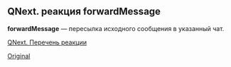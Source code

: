 ## QNext. реакция forwardMessage

**forwardMessage** — пересылка исходного сообщения в указанный чат.



[QNext. Перечень реакции](/docs-test/reactions)
  
[Original](https://telegra.ph/QNext-admin-reaction-forwardMessage-05-09)